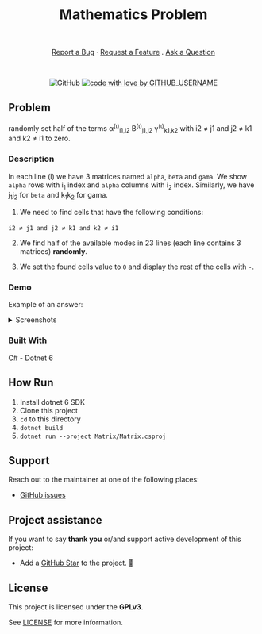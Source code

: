 <div align="center">
  <h1>Mathematics Problem</h1>
  <br />

  <a href="https://github.com/HamidMolareza/SmallProjects/issues/new?assignees=&labels=bug&template=01_BUG_REPORT.md&title=bug%3A+">Report a Bug</a>
  ·
  <a href="https://github.com/HamidMolareza/SmallProjects/issues/new?assignees=&labels=enhancement&template=02_FEATURE_REQUEST.md&title=feat%3A+">Request a Feature</a>
  .
  <a href="https://github.com/HamidMolareza/SmallProjects/issues/new?assignees=&labels=question&template=04_SUPPORT_QUESTION.md&title=support%3A+">Ask a Question</a>
</div>

<div align="center">
<br />

![GitHub](https://img.shields.io/github/license/HamidMolareza/SmallProjects)
[![code with love by GITHUB_USERNAME](https://img.shields.io/badge/%3C%2F%3E%20with%20%E2%99%A5%20by-Hamid_Molareza-ff1414.svg?style=flat-square)](https://github.com/HamidMolareza)

</div>

## Problem
randomly set half of the terms α<sup>(ι)</sup><sub>i1,i2</sub> B<sup>(ι)</sup><sub>j1,j2</sub> γ<sup>(ι)</sup><sub>k1,k2</sub> with i2 ≠ j1 and j2 ≠ k1 and k2 ≠ i1 to zero.

### Description
In each line (l) we have 3 matrices named `alpha`, `beta` and `gama`. We show `alpha` rows with i<sub>1</sub> index and `alpha` columns with i<sub>2</sub> index. Similarly, we have j<sub>1</sub>j<sub>2</sub> for `beta` and k<sub>1</sub>k<sub>2</sub> for gama.

1) We need to find cells that have the following conditions:

`i2 ≠ j1 and j2 ≠ k1 and k2 ≠ i1`

2) We find half of the available modes in 23 lines (each line contains 3 matrices) **randomly**.

3) We set the found cells value to `0` and display the rest of the cells with `-`.


### Demo
Example of an answer:

<details>
<summary>Screenshots</summary>
In the picture you can see 5 lines of 23 lines.
<br>

![sample result](docs/0.jpg)

</details>

### Built With

C# - Dotnet 6

## How Run

1. Install dotnet 6 SDK
2. Clone this project
3. `cd` to this directory
4. `dotnet build`
5. `dotnet run --project Matrix/Matrix.csproj`

## Support

Reach out to the maintainer at one of the following places:

- [GitHub issues](https://github.com/HamidMolareza/SmallProjects/issues/new?assignees=&labels=question&template=04_SUPPORT_QUESTION.md&title=support%3A+)

## Project assistance

If you want to say **thank you** or/and support active development of this project:

- Add a [GitHub Star](https://github.com/HamidMolareza/SmallProjects) to the project.  🌟

## License

This project is licensed under the **GPLv3**.

See [LICENSE](../LICENSE) for more information.

